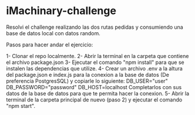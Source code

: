 # iMachinary-challenge

Resolvi el challenge realizando las dos rutas pedidas y consumiendo una base de datos local con datos random. 

Pasos para hacer andar el ejercicio: 

1- Clonar el repo localmente.
2- Abrir la terminal en la carpeta que contiene el archivo package.json
3- Ejecutar el comando "npm install" para que se instalen las dependencias que utilize.
4- Crear un archivo .env a la altura del package.json e index.js para la conexion a la base de datos (De preferencia PostgresSQL) y copiarle lo siguiente:
    DB_USER="user"
    DB_PASSWORD="password"
    DB_HOST=localhost
   Completarlos con sus datos de la base de datos para que te permita hacer la conexion.
5- Abrir la terminal de la carpeta principal de nuevo (paso 2) y ejecutar el comando "npm start". 


